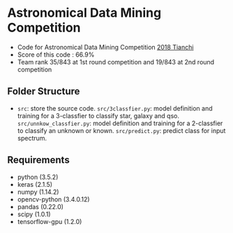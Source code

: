 # Astronomical Data Mining Competition
- Code for Astronomical Data Mining Competition [2018 Tianchi](https://tianchi.aliyun.com/competition/introduction.htm?spm=5176.100150.711.9.2d80a073zHl4Mj&raceId=231646&_lang=en_US)
- Score of this code : 66.9%
- Team rank 35/843 at 1st round competition and 19/843 at 2nd round competition

## Folder Structure
- `src`: store the source code.
`src/3classfier.py`: model definition and training for a 3-classfier to classify star, galaxy and qso.
`src/unnkow_classfier.py`: model definition and training for a 2-classfier to classify an unknown or known.
`src/predict.py`: predict class for input spectrum.

## Requirements
- python (3.5.2)
- keras (2.1.5)
- numpy (1.14.2)
- opencv-python (3.4.0.12)
- pandas (0.22.0)
- scipy (1.0.1)
- tensorflow-gpu (1.2.0)